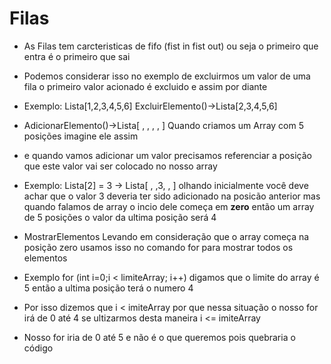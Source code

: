 # Filas

* As Filas tem carcteristicas de fifo (fist in fist out) ou seja o primeiro que entra é o primeiro que sai
* Podemos considerar isso no exemplo de excluirmos um valor de uma fila o primeiro valor acionado é excluido e assim por diante

* Exemplo: Lista[1,2,3,4,5,6] ExcluirElemento()->Lista[2,3,4,5,6]
* AdicionarElemento()->Lista[ , , , , ] Quando criamos um Array com 5 posições imagine ele assim
* e quando vamos adicionar um valor precisamos referenciar a posição que este valor vai ser colocado no nosso array
* Exemplo: Lista[2] = 3 -> Lista[ , ,3, , ] olhando inicialmente você deve achar que o valor 3 deveria ter sido adicionado na posicão anterior mas quando falamos de array o incio dele começa em **zero** então um array de 5 posições o valor da ultima posição será 4
* MostrarElementos Levando em consideração que o array começa na posição zero usamos isso no comando for para mostrar todos os elementos
* Exemplo for (int i=0;i < limiteArray; i++) digamos que o limite do array é 5 então a ultima posição terá o numero 4
* Por isso dizemos que i < imiteArray por que nessa situação o nosso for irá de 0 até 4 se ultizarmos desta maneira i <= imiteArray
* Nosso for iria de 0 até 5 e não é o que queremos pois quebraria o código